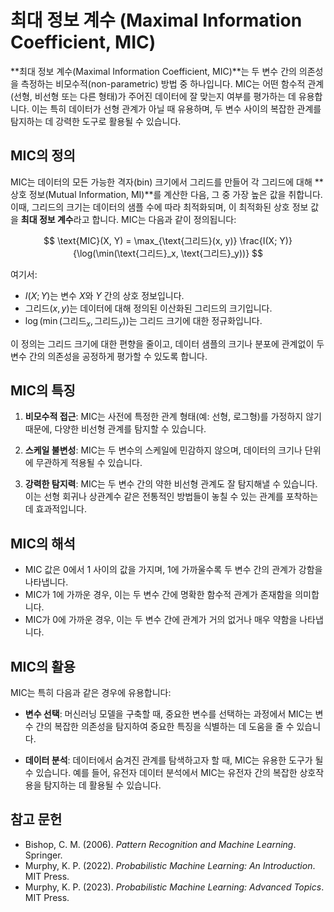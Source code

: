 # 최대 정보 계수 (Maximal Information Coefficient, MIC)

**최대 정보 계수(Maximal Information Coefficient, MIC)**는 두 변수 간의 의존성을 측정하는 비모수적(non-parametric) 방법 중 하나입니다. MIC는 어떤 함수적 관계(선형, 비선형 또는 다른 형태)가 주어진 데이터에 잘 맞는지 여부를 평가하는 데 유용합니다. 이는 특히 데이터가 선형 관계가 아닐 때 유용하며, 두 변수 사이의 복잡한 관계를 탐지하는 데 강력한 도구로 활용될 수 있습니다.

## MIC의 정의

MIC는 데이터의 모든 가능한 격자(bin) 크기에서 그리드를 만들어 각 그리드에 대해 **상호 정보(Mutual Information, MI)**를 계산한 다음, 그 중 가장 높은 값을 취합니다. 이때, 그리드의 크기는 데이터의 샘플 수에 따라 최적화되며, 이 최적화된 상호 정보 값을 **최대 정보 계수**라고 합니다. MIC는 다음과 같이 정의됩니다:

$$
\text{MIC}(X, Y) = \max_{\text{그리드}(x, y)} \frac{I(X; Y)}{\log(\min(\text{그리드}_x, \text{그리드}_y))}
$$

여기서:

- $I(X; Y)$는 변수 $X$와 $Y$ 간의 상호 정보입니다.
- $\text{그리드}(x, y)$는 데이터에 대해 정의된 이산화된 그리드의 크기입니다.
- $\log(\min(\text{그리드}_x, \text{그리드}_y))$는 그리드 크기에 대한 정규화입니다.

이 정의는 그리드 크기에 대한 편향을 줄이고, 데이터 샘플의 크기나 분포에 관계없이 두 변수 간의 의존성을 공정하게 평가할 수 있도록 합니다.

## MIC의 특징

1. **비모수적 접근**: MIC는 사전에 특정한 관계 형태(예: 선형, 로그형)를 가정하지 않기 때문에, 다양한 비선형 관계를 탐지할 수 있습니다.
   
2. **스케일 불변성**: MIC는 두 변수의 스케일에 민감하지 않으며, 데이터의 크기나 단위에 무관하게 적용될 수 있습니다.

3. **강력한 탐지력**: MIC는 두 변수 간의 약한 비선형 관계도 잘 탐지해낼 수 있습니다. 이는 선형 회귀나 상관계수 같은 전통적인 방법들이 놓칠 수 있는 관계를 포착하는 데 효과적입니다.

## MIC의 해석

- MIC 값은 0에서 1 사이의 값을 가지며, 1에 가까울수록 두 변수 간의 관계가 강함을 나타냅니다.
- MIC가 1에 가까운 경우, 이는 두 변수 간에 명확한 함수적 관계가 존재함을 의미합니다.
- MIC가 0에 가까운 경우, 이는 두 변수 간에 관계가 거의 없거나 매우 약함을 나타냅니다.

## MIC의 활용

MIC는 특히 다음과 같은 경우에 유용합니다:

- **변수 선택**: 머신러닝 모델을 구축할 때, 중요한 변수를 선택하는 과정에서 MIC는 변수 간의 복잡한 의존성을 탐지하여 중요한 특징을 식별하는 데 도움을 줄 수 있습니다.
  
- **데이터 분석**: 데이터에서 숨겨진 관계를 탐색하고자 할 때, MIC는 유용한 도구가 될 수 있습니다. 예를 들어, 유전자 데이터 분석에서 MIC는 유전자 간의 복잡한 상호작용을 탐지하는 데 활용될 수 있습니다.

## 참고 문헌

- Bishop, C. M. (2006). *Pattern Recognition and Machine Learning*. Springer.
- Murphy, K. P. (2022). *Probabilistic Machine Learning: An Introduction*. MIT Press.
- Murphy, K. P. (2023). *Probabilistic Machine Learning: Advanced Topics*. MIT Press.
